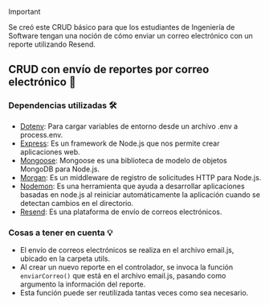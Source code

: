 > [!IMPORTANT]
> Se creó este CRUD básico para que los estudiantes de Ingeniería de Software tengan una noción de cómo enviar un correo electrónico con un reporte utilizando Resend.

## CRUD con envío de reportes por correo electrónico 📧

### Dependencias utilizadas 🛠️

- [Dotenv](https://www.npmjs.com/package/dotenv#-documentation): Para cargar variables de entorno desde un archivo .env a process.env.
- [Express](https://expressjs.com/): Es un framework de Node.js que nos permite crear aplicaciones web.
- [Mongoose](https://mongoosejs.com/): Mongoose es una biblioteca de modelo de objetos MongoDB para Node.js.
- [Morgan](https://www.npmjs.com/package/morgan): Es un middleware de registro de solicitudes HTTP para Node.js.
- [Nodemon](https://www.npmjs.com/package/nodemon): Es una herramienta que ayuda a desarrollar aplicaciones basadas en node.js al reiniciar automáticamente la aplicación cuando se detectan cambios en el directorio.
- [Resend](https://resend.com/home): Es una plataforma de envío de correos electrónicos.

### Cosas a tener en cuenta 💡

- El envío de correos electrónicos se realiza en el archivo email.js, ubicado en la carpeta utils.
- Al crear un nuevo reporte en el controlador, se invoca la función `enviarCorreo()` que está en el archivo email.js, pasando como argumento la información del reporte.
- Esta función puede ser reutilizada tantas veces como sea necesario.